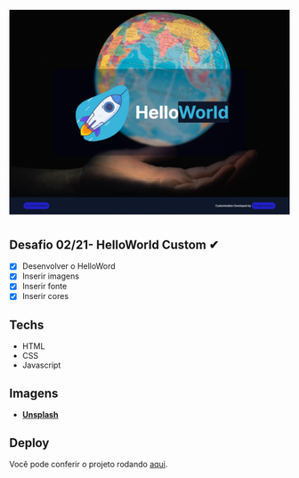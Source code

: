 ![HelloWorld](./HelloWorld.JPG)

#

## Desafio 02/21- HelloWorld Custom ✔

- [x] Desenvolver o HelloWord
- [x] Inserir imagens
- [x] Inserir fonte
- [x] Inserir cores

## Techs

- HTML
- CSS
- Javascript

## Imagens

- **[Unsplash](https://unsplash.com/)**

## Deploy

Você pode conferir o projeto rodando [aqui](https://famous-croissant-503baf.netlify.app).
